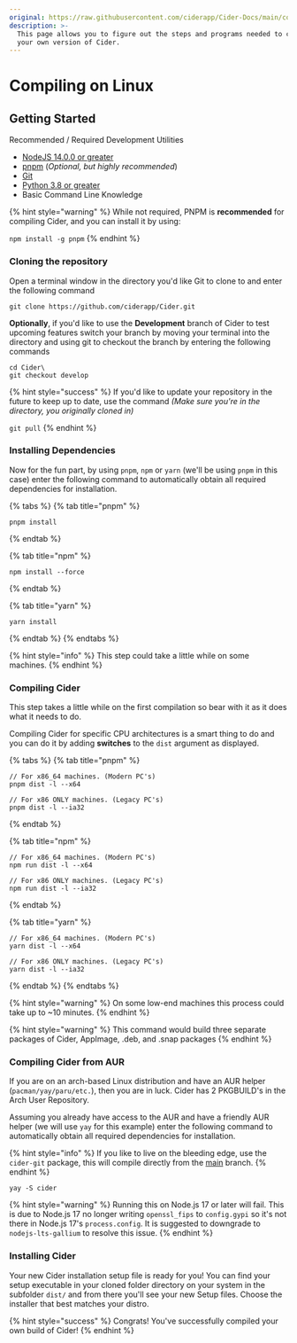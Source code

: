 ```yaml
---
original: https://raw.githubusercontent.com/ciderapp/Cider-Docs/main/compilation/compiling-on-linux.md
description: >-
  This page allows you to figure out the steps and programs needed to compile
  your own version of Cider.
---
```


# Compiling on Linux

## Getting Started

Recommended / Required Development Utilities

* [NodeJS 14.0.0 or greater](https://nodejs.org/)
* [pnpm](https://pnpm.io/) (_Optional, but highly recommended_)
* [Git](https://git-scm.com)
* [Python 3.8 or greater](https://www.python.org/downloads/)
* Basic Command Line Knowledge

{% hint style="warning" %}
While not required, PNPM is **recommended** for compiling Cider, and you can install it by using:

`npm install -g pnpm`
{% endhint %}

### Cloning the repository

Open a terminal window in the directory you'd like Git to clone to and enter the following command

```
git clone https://github.com/ciderapp/Cider.git
```

**Optionally**, if you'd like to use the **Development** branch of Cider to test upcoming features switch your branch by moving your terminal into the directory and using git to checkout the branch by entering the following commands

```
cd Cider\
git checkout develop
```

{% hint style="success" %}
If you'd like to update your repository in the future to keep up to date, use the command _(Make sure you're in the directory, you originally cloned in)_

`git pull`
{% endhint %}

### Installing Dependencies

Now for the fun part, by using `pnpm`, `npm` or `yarn` (we'll be using `pnpm` in this case) enter the following command to automatically obtain all required dependencies for installation.

{% tabs %}
{% tab title="pnpm" %}
```
pnpm install
```
{% endtab %}

{% tab title="npm" %}
```
npm install --force
```
{% endtab %}

{% tab title="yarn" %}
```
yarn install
```
{% endtab %}
{% endtabs %}

{% hint style="info" %}
This step could take a little while on some machines.
{% endhint %}

### Compiling Cider

This step takes a little while on the first compilation so bear with it as it does what it needs to do.

Compiling Cider for specific CPU architectures is a smart thing to do and you can do it by adding **switches** to the `dist` argument as displayed.

{% tabs %}
{% tab title="pnpm" %}
```
// For x86_64 machines. (Modern PC's)
pnpm dist -l --x64

// For x86 ONLY machines. (Legacy PC's)
pnpm dist -l --ia32
```
{% endtab %}

{% tab title="npm" %}
```
// For x86_64 machines. (Modern PC's)
npm run dist -l --x64

// For x86 ONLY machines. (Legacy PC's)
npm run dist -l --ia32
```
{% endtab %}

{% tab title="yarn" %}
```
// For x86_64 machines. (Modern PC's)
yarn dist -l --x64

// For x86 ONLY machines. (Legacy PC's)
yarn dist -l --ia32
```
{% endtab %}
{% endtabs %}

{% hint style="warning" %}
On some low-end machines this process could take up to \~10 minutes.
{% endhint %}

{% hint style="warning" %}
This command would build three separate packages of Cider, AppImage, .deb, and .snap packages
{% endhint %}

### Compiling Cider from AUR

If you are on an arch-based Linux distribution and have an AUR helper (`pacman/yay/paru/etc.`), then you are in luck. Cider has 2 PKGBUILD's in the Arch User Repository.

Assuming you already have access to the AUR and have a friendly AUR helper (we will use `yay` for this example) enter the following command to automatically obtain all required dependencies for installation.

{% hint style="info" %}
If you like to live on the bleeding edge, use the `cider-git` package, this will compile directly from the [main](https://github.com/ciderapp/Cider/tree/main) branch.
{% endhint %}

```
yay -S cider
```

{% hint style="warning" %}
Running this on Node.js 17 or later will fail. This is due to Node.js 17 no longer writing `openssl_fips` to `config.gypi` so it's not there in Node.js 17's `process.config`. It is suggested to downgrade to `nodejs-lts-gallium` to resolve this issue.
{% endhint %}

### Installing Cider

Your new Cider installation setup file is ready for you! You can find your setup executable in your cloned folder directory on your system in the subfolder `dist/` and from there you'll see your new Setup files. Choose the installer that best matches your distro.

{% hint style="success" %}
Congrats! You've successfully compiled your own build of Cider!
{% endhint %}
